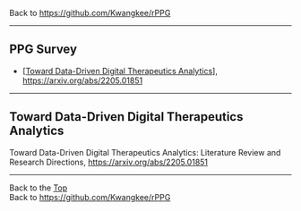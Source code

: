 Back to https://github.com/Kwangkee/rPPG
***

## PPG Survey
- [[Toward Data-Driven Digital Therapeutics Analytics](https://github.com/Kwangkee/rPPG/blob/main/dtx.md#toward-data-driven-digital-therapeutics-analytics)], https://arxiv.org/abs/2205.01851

***
## Toward Data-Driven Digital Therapeutics Analytics
Toward Data-Driven Digital Therapeutics Analytics: Literature Review and Research Directions, https://arxiv.org/abs/2205.01851



***
Back to the [Top](#papers)  
Back to https://github.com/Kwangkee/rPPG
